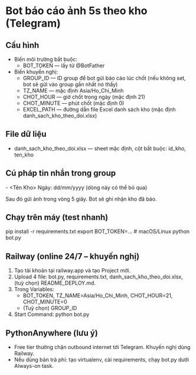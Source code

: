 # Bot báo cáo ảnh 5s theo kho (Telegram)

## Cấu hình
- Biến môi trường bắt buộc:
  - BOT_TOKEN — lấy từ @BotFather
- Biến khuyến nghị:
  - GROUP_ID — ID group để bot gửi báo cáo lúc chốt (nếu không set, bot sẽ gửi vào group gần nhất nó thấy)
  - TZ_NAME — mặc định Asia/Ho_Chi_Minh
  - CHOT_HOUR — giờ chốt trong ngày (mặc định 21)
  - CHOT_MINUTE — phút chốt (mặc định 0)
  - EXCEL_PATH — đường dẫn file Excel danh sách kho (mặc định danh_sach_kho_theo_doi.xlsx)

## File dữ liệu
- danh_sach_kho_theo_doi.xlsx — sheet mặc định, cột bắt buộc: id_kho, ten_kho

## Cú pháp tin nhắn trong group
<ID Kho> - <Tên Kho>
Ngày: dd/mm/yyyy   (dòng này có thể bỏ qua)

Sau đó gửi ảnh trong vòng 5 giây. Bot sẽ ghi nhận kho đã báo.

## Chạy trên máy (test nhanh)
pip install -r requirements.txt
export BOT_TOKEN=...   # macOS/Linux
python bot.py

## Railway (online 24/7 – khuyến nghị)
1. Tạo tài khoản tại railway.app và tạo Project mới.
2. Upload 4 file: bot.py, requirements.txt, danh_sach_kho_theo_doi.xlsx, (tuỳ chọn) README_DEPLOY.md.
3. Trong Variables:
   - BOT_TOKEN, TZ_NAME=Asia/Ho_Chi_Minh, CHOT_HOUR=21, CHOT_MINUTE=0
   - (Tuỳ chọn) GROUP_ID
4. Start Command: python bot.py

## PythonAnywhere (lưu ý)
- Free tier thường chặn outbound internet tới Telegram. Khuyến nghị dùng Railway.
- Nếu dùng bản trả phí: tạo virtualenv, cài requirements, chạy bot.py dưới Always-on task.
